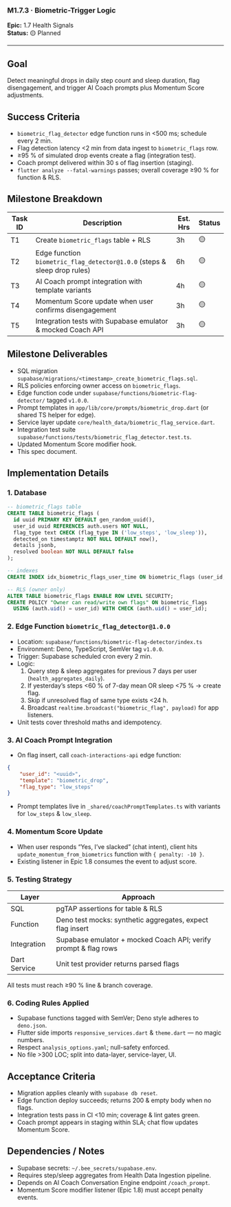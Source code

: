 ### M1.7.3 · Biometric-Trigger Logic

**Epic:** 1.7 Health Signals\
**Status:** 🟡 Planned

---

## Goal

Detect meaningful drops in daily step count and sleep duration, flag
disengagement, and trigger AI Coach prompts plus Momentum Score adjustments.

## Success Criteria

- `biometric_flag_detector` edge function runs in <500 ms; schedule every 2 min.
- Flag detection latency <2 min from data ingest to `biometric_flags` row.
- ≥95 % of simulated drop events create a flag (integration test).
- Coach prompt delivered within 30 s of flag insertion (staging).
- `flutter analyze --fatal-warnings` passes; overall coverage ≥90 % for function
  & RLS.

## Milestone Breakdown

| Task ID | Description                                                              | Est. Hrs | Status |
| ------- | ------------------------------------------------------------------------ | -------- | ------ |
| T1      | Create `biometric_flags` table + RLS                                     | 3h       | 🟡     |
| T2      | Edge function `biometric_flag_detector@1.0.0` (steps & sleep drop rules) | 6h       | 🟡     |
| T3      | AI Coach prompt integration with template variants                       | 4h       | 🟡     |
| T4      | Momentum Score update when user confirms disengagement                   | 3h       | 🟡     |
| T5      | Integration tests with Supabase emulator & mocked Coach API              | 3h       | 🟡     |

## Milestone Deliverables

- SQL migration `supabase/migrations/<timestamp>_create_biometric_flags.sql`.
- RLS policies enforcing owner access on `biometric_flags`.
- Edge function code under `supabase/functions/biometric-flag-detector/` tagged
  `v1.0.0`.
- Prompt templates in `app/lib/core/prompts/biometric_drop.dart` (or shared TS
  helper for edge).
- Service layer update `core/health_data/biometric_flag_service.dart`.
- Integration test suite
  `supabase/functions/tests/biometric_flag_detector.test.ts`.
- Updated Momentum Score modifier hook.
- This spec document.

## Implementation Details

### 1. Database

```sql
-- biometric_flags table
CREATE TABLE biometric_flags (
  id uuid PRIMARY KEY DEFAULT gen_random_uuid(),
  user_id uuid REFERENCES auth.users NOT NULL,
  flag_type text CHECK (flag_type IN ('low_steps', 'low_sleep')),
  detected_on timestamptz NOT NULL DEFAULT now(),
  details jsonb,
  resolved boolean NOT NULL DEFAULT false
);

-- indexes
CREATE INDEX idx_biometric_flags_user_time ON biometric_flags (user_id, detected_on DESC);

-- RLS (owner only)
ALTER TABLE biometric_flags ENABLE ROW LEVEL SECURITY;
CREATE POLICY "Owner can read/write own flags" ON biometric_flags
  USING (auth.uid() = user_id) WITH CHECK (auth.uid() = user_id);
```

### 2. Edge Function `biometric_flag_detector@1.0.0`

- Location: `supabase/functions/biometric-flag-detector/index.ts`
- Environment: Deno, TypeScript, SemVer tag `v1.0.0`.
- Trigger: Supabase scheduled cron every 2 min.
- Logic:
  1. Query step & sleep aggregates for previous 7 days per user
     (`health_aggregates_daily`).
  2. If yesterday’s steps <60 % of 7-day mean OR sleep <75 % → create flag.
  3. Skip if unresolved flag of same type exists <24 h.
  4. Broadcast `realtime.broadcast("biometric_flag", payload)` for app
     listeners.
- Unit tests cover threshold maths and idempotency.

### 3. AI Coach Prompt Integration

- On flag insert, call `coach-interactions-api` edge function:

```json
{
    "user_id": "<uuid>",
    "template": "biometric_drop",
    "flag_type": "low_steps"
}
```

- Prompt templates live in `_shared/coachPromptTemplates.ts` with variants for
  `low_steps` & `low_sleep`.

### 4. Momentum Score Update

- When user responds “Yes, I’ve slacked” (chat intent), client hits
  `update_momentum_from_biometrics` function with `{ penalty: -10 }`.
- Existing listener in Epic 1.8 consumes the event to adjust score.

### 5. Testing Strategy

| Layer        | Approach                                                        |
| ------------ | --------------------------------------------------------------- |
| SQL          | pgTAP assertions for table & RLS                                |
| Function     | Deno test mocks: synthetic aggregates, expect flag insert       |
| Integration  | Supabase emulator + mocked Coach API; verify prompt & flag rows |
| Dart Service | Unit test provider returns parsed flags                         |

All tests must reach ≥90 % line & branch coverage.

### 6. Coding Rules Applied

- Supabase functions tagged with SemVer; Deno style adheres to `deno.json`.
- Flutter side imports `responsive_services.dart` & `theme.dart` — no magic
  numbers.
- Respect `analysis_options.yaml`; null-safety enforced.
- No file >300 LOC; split into data-layer, service-layer, UI.

## Acceptance Criteria

- Migration applies cleanly with `supabase db reset`.
- Edge function deploy succeeds; returns 200 & empty body when no flags.
- Integration tests pass in CI <10 min; coverage & lint gates green.
- Coach prompt appears in staging within SLA; chat flow updates Momentum Score.

## Dependencies / Notes

- Supabase secrets: `~/.bee_secrets/supabase.env`.
- Requires step/sleep aggregates from Health Data Ingestion pipeline.
- Depends on AI Coach Conversation Engine endpoint `/coach_prompt`.
- Momentum Score modifier listener (Epic 1.8) must accept penalty events.

